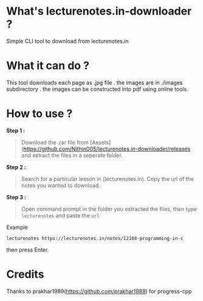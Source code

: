 # What's lecturenotes.in-downloader ?
Simple CLI tool to download from lecturenotes.in

# What it can do ?
This tool downloads each page as .jpg file . 
the images are in ./images subdirectory . the images can be constructed into pdf using online tools.

# How to use ?
**Step 1 :**
> Download the .rar file from [Assets](https://github.com/Nithin005/lecturenotes.in-downloader/releases and extract the files in a seperate folder.
<!--- > Download the .exe file from [Assets](https://github.com/Nithin005/lecturenotes.in-downloader/releases "Download Executable") .Download all **.dll**  and **.exe** files and place the files in a seperate folder. --->

**Step 2 :**

>Search for a particular lesson in  (lecturenotes.in). Copy the url of the notes you wanted to download.

**Step 3 :**

>Open command prompt in the folder you extracted the files, then type `lecturenotes` and paste the `url`

Example

```shell
lecturenotes https://lecturenotes.in/notes/12168-programming-in-c
```

then press Enter.

# Credits
Thanks to prakhar1989(https://github.com/prakhar1989) for progress-cpp
